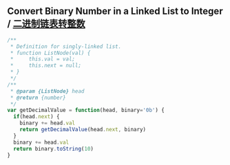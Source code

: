 ## Convert Binary Number in a Linked List to Integer / [二进制链表转整数](https://leetcode-cn.com/problems/convert-binary-number-in-a-linked-list-to-integer/)


```js
/**
 * Definition for singly-linked list.
 * function ListNode(val) {
 *     this.val = val;
 *     this.next = null;
 * }
 */
/**
 * @param {ListNode} head
 * @return {number}
 */
var getDecimalValue = function(head, binary='0b') {
  if(head.next) {
    binary += head.val
    return getDecimalValue(head.next, binary)
  }
  binary += head.val
  return binary.toString(10)
}
```